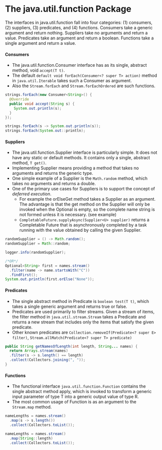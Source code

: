 # The java.util.function Package
The interfaces in java.util.function fall into four categories: (1) consumers, (2) suppliers, (3) predicates, and (4) functions. Consumers take a generic argument and
return nothing. Suppliers take no arguments and return a value. Predicates take an argument and return a boolean. Functions take a single argument and return a value.

#### Consumers
- The java.util.function.Consumer interface has as its single, abstract method, void ``accept(T t)``.
- The default ``default void forEach(Consumer<? super T> action)`` method in ``java.util.Iterable`` takes such a Consumer as argument.
- Also the ``Stream.forEach`` and ``Stream.forEachOrdered`` are such functions.

```java
strings.forEach(new Consumer<String>() {
  @Override
  public void accept(String s) {
    System.out.println(s);
  }
});

strings.forEach(s -> System.out.println(s));
strings.forEach(System.out::println);
```

#### Suppliers
- The java.util.function.Supplier interface is particularly simple. It does not have
any static or default methods. It contains only a single, abstract method, ``T get()``.
- Implementing Supplier means providing a method that takes no arguments and returns the generic type.
- One simple example of a Supplier is the ``Math.random`` method, which takes no arguments and returns a double.
- One of the primary use cases for Suppliers is to support the concept of *deferred execution*.
  - For example the orElseGet method takes a Supplier as an argument. The advantage is that the get method on the Supplier will only be invoked when the Optional is empty, so the complete name string is not formed unless it is necessary. (see example)
  - ``CompletableFuture.supplyAsync(Supplier<U> supplier)`` returns a Completable Future that is asynchronously completed by a task running with the value obtained by calling the given Supplier.


```java
randomSupplier = () -> Math.random();
randomSupplier = Math::random;

logger.info(randomSupplier);

/*OR*/
Optional<String> first = names.stream()
  .filter(name -> name.startsWith("C"))
  .findFirst();
System.out.println(first.orElse("None"));
```

#### Predicates
- The single abstract method in Predicate is ``boolean test(T t)``, which takes a single generic argument and returns true or false.
- Predicates are used primarily to filter streams. Given a stream of items, the filter method in ``java.util.stream.Stream`` takes a Predicate and returns a new stream that includes only the items that satisfy the given predicate.
- Other known predicates are `Collection.removeIf(Predicate<? super E> filter)`, `Stream.allMatch(Predicate<? super T> predicate)`

```java
public String getNamesOfLength(int length, String... names) {
  return Arrays.stream(names)
  .filter(s -> s.length() == length)
  .collect(Collectors.joining(", "));
}
```

#### Functions
- The functional interface ``java.util.function.Function`` contains the single abstract method apply, which is invoked to transform a generic input parameter of type T into a generic output value of type R.
- The most common usage of Function is as an argument to the ``Stream.map`` method.

```java
nameLengths = names.stream()
  .map(s -> s.length())
  .collect(Collectors.toList());

nameLengths = names.stream()
  .map(String::length)
  .collect(Collectors.toList());
```

